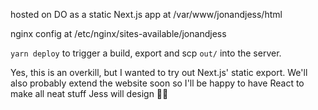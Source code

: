 hosted on DO as a static Next.js app at /var/www/jonandjess/html

nginx config at /etc/nginx/sites-available/jonandjess

`yarn deploy` to trigger a build, export and scp `out/` into the server.

Yes, this is an overkill, but I wanted to try out Next.js' static export. We'll also probably extend the website soon so I'll be happy to have React to make all neat stuff Jess will design 👩‍🎨
